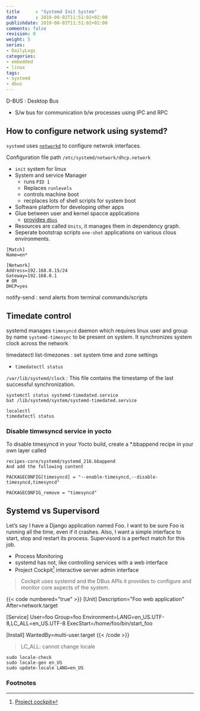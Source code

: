 ```yaml
---
title      : "Systemd Init System"
date       : 2019-08-02T11:51:02+02:00
publishdate: 2019-08-03T11:51:02+02:00
comments: false
revision: 0
weight: 5
series:
- DailyLogs
categories:
- embedded
- linux
tags:
- systemd
- dbus
---
```


D-BUS
: Desktop Bus
* S/w bus for communication b/w processes using IPC and RPC

## How to configure network using systemd?

`systemd` uses [`networkd`](https://en.wikipedia.org/wiki/Systemd#networkd) to configure netwrok interfaces.

Configuration file path `/etc/systemd/network/dhcp.network`

* `init` system for linux
* System and service Manager
  * runs `PID 1`
  * Replaces `runlevels`
  * controls machine boot
  * recplaces lots of shell scripts for system boot
* Software platform for developing other apps
* Glue between user and kernel spacce applications
  * [provides `dbus`](https://en.wikipedia.org/wiki/D-Bus)
* Resources are called `Units`, it manages them in dependency graph.
* Seperate bootstrap scripts `one-shot` applications on various clous environments.

```
[Match]
Name=en*

[Network]
Address=192.168.0.15/24
Gateway=192.168.0.1
# OR
DHCP=yes
```

notify-send
: send alerts from terminal commands/scripts

## Timedate control

systemd manages `timesyncd` daemon which requires linux user and group by name `systemd-timesync` to be present on system.
It synchronizes system clock across the network

timedatectl list-timezones
: set system time and zone settings
* `timedatectl status`


`/var/lib/systemd/clock`
: This file contains the timestamp of the last successful synchronization.

```
systemctl status systemd-timedated.service
bat /lib/systemd/system/systemd-timedated.service

localectl
timedatectl status
```

### Disable timwsyncd service in yocto

To disable timesyncd in your Yocto build, create a *.bbappend recipe in your own layer called

```
recipes-core/systemd/systemd_216.bbappend
And add the following content

PACKAGECONFIG[timesyncd] = "--enable-timesyncd,--disable-timesyncd,timesyncd"

PACKAGECONFIG_remove = "timesyncd"
```

## Systemd vs Supervisord

Let’s say I have a Django application named Foo. I want to be sure Foo is running all the time, even if it crashes. Also, I want a simple interface to start, stop and restart its process. Supervisord is a perfect match for this job.

* Process Monitoring
* systemd has not, like controlling services with a web interface
* Project Cockpit[^2] interactive server admin interface


> Cockpit uses systemd and the DBus APIs it provides to configure and monitor core aspects of the system.

{{< code numbered="true" >}}
[Unit]
Description="Foo web application"
After=network.target

[Service]
User=foo
Group=foo
Environment=LANG=en_US.UTF-8,LC_ALL=en_US.UTF-8
ExecStart=/home/foo/bin/start_foo

[Install]
WantedBy=multi-user.target
{{< /code >}}

> LC_ALL: cannot change locale

```
sudo locale-check
sudo locale-gen en_US
sudo update-locale LANG=en_US
```

### Footnotes

[^1]: https://www.freedesktop.org/software/systemd/man/systemd.network.html
[^2]: [Project cockpit](https://cockpit-project.org/)